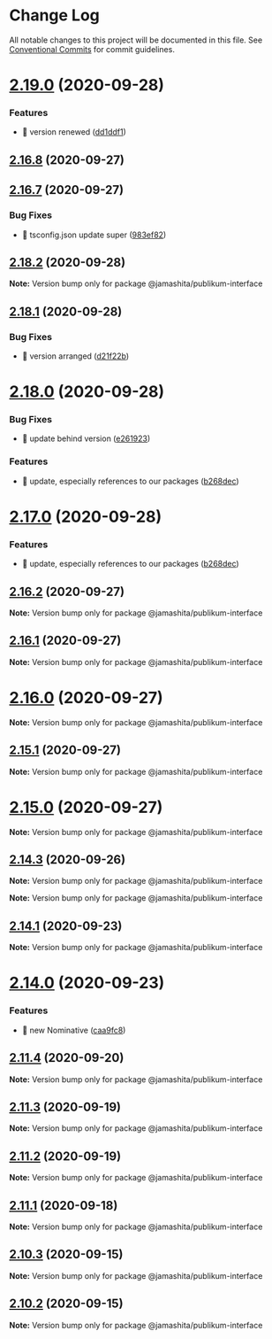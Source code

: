 # Change Log

All notable changes to this project will be documented in this file.
See [Conventional Commits](https://conventionalcommits.org) for commit guidelines.

# [2.19.0](https://github.com/jamashita/publikum/compare/v2.18.1...v2.19.0) (2020-09-28)


### Features

* 🎸 version renewed ([dd1ddf1](https://github.com/jamashita/publikum/commit/dd1ddf191f30fec8d42dfa7eee03f3c5896aefd5))



## [2.16.8](https://github.com/jamashita/publikum/compare/v2.16.7...v2.16.8) (2020-09-27)



## [2.16.7](https://github.com/jamashita/publikum/compare/v2.16.3...v2.16.7) (2020-09-27)


### Bug Fixes

* 🐛 tsconfig.json update super ([983ef82](https://github.com/jamashita/publikum/commit/983ef8247c345eff79dc79dd56f5bbb9f57be27f))





## [2.18.2](https://github.com/jamashita/publikum/compare/v2.18.1...v2.18.2) (2020-09-28)

**Note:** Version bump only for package @jamashita/publikum-interface

## [2.18.1](https://github.com/jamashita/publikum/compare/v2.18.0...v2.18.1) (2020-09-28)

### Bug Fixes

* 🐛 version arranged ([d21f22b](https://github.com/jamashita/publikum/commit/d21f22bd7b12a1dbf673d94664d77c3e7ea2b344))

# [2.18.0](https://github.com/jamashita/publikum/compare/v2.16.2...v2.18.0) (2020-09-28)

### Bug Fixes

* 🐛 update behind
  version ([e261923](https://github.com/jamashita/publikum/commit/e2619238f78b6211608e41a10c45a99737d20858))

### Features

* 🎸 update, especially references to our
  packages ([b268dec](https://github.com/jamashita/publikum/commit/b268dec587801981c6ef0b2bcdc86adcc3615b1f))

# [2.17.0](https://github.com/jamashita/publikum/compare/v2.16.2...v2.17.0) (2020-09-28)

### Features

* 🎸 update, especially references to our
  packages ([b268dec](https://github.com/jamashita/publikum/commit/b268dec587801981c6ef0b2bcdc86adcc3615b1f))

## [2.16.2](https://github.com/jamashita/publikum/compare/v2.16.1...v2.16.2) (2020-09-27)

**Note:** Version bump only for package @jamashita/publikum-interface

## [2.16.1](https://github.com/jamashita/publikum/compare/v2.16.0...v2.16.1) (2020-09-27)

**Note:** Version bump only for package @jamashita/publikum-interface

# [2.16.0](https://github.com/jamashita/publikum/compare/v2.14.3...v2.16.0) (2020-09-27)

**Note:** Version bump only for package @jamashita/publikum-interface

## [2.15.1](https://github.com/jamashita/publikum/compare/v2.15.0...v2.15.1) (2020-09-27)

**Note:** Version bump only for package @jamashita/publikum-interface

# [2.15.0](https://github.com/jamashita/publikum/compare/v2.14.3...v2.15.0) (2020-09-27)

**Note:** Version bump only for package @jamashita/publikum-interface

## [2.14.3](https://github.com/jamashita/publikum/compare/v2.14.2...v2.14.3) (2020-09-26)

**Note:** Version bump only for package @jamashita/publikum-interface

**Note:** Version bump only for package @jamashita/publikum-interface

## [2.14.1](https://github.com/jamashita/publikum/compare/v2.14.0...v2.14.1) (2020-09-23)

**Note:** Version bump only for package @jamashita/publikum-interface

# [2.14.0](https://github.com/jamashita/publikum/compare/v2.11.4...v2.14.0) (2020-09-23)

### Features

* 🎸 new Nominative ([caa9fc8](https://github.com/jamashita/publikum/commit/caa9fc890b4b5ed183296d648c57dff2fc505ceb))

## [2.11.4](https://github.com/jamashita/publikum/compare/v2.11.3...v2.11.4) (2020-09-20)

**Note:** Version bump only for package @jamashita/publikum-interface

## [2.11.3](https://github.com/jamashita/publikum/compare/v2.12.0...v2.11.3) (2020-09-19)

**Note:** Version bump only for package @jamashita/publikum-interface

## [2.11.2](https://github.com/jamashita/publikum/compare/v2.12.0...v2.11.2) (2020-09-19)

**Note:** Version bump only for package @jamashita/publikum-interface

## [2.11.1](https://github.com/jamashita/publikum.git/packages/interface/compare/v2.11.0...v2.11.1) (2020-09-18)

**Note:** Version bump only for package @jamashita/publikum-interface

## [2.10.3](https://github.com/jamashita/publikum.git/packages/interface/compare/v2.10.2...v2.10.3) (2020-09-15)

**Note:** Version bump only for package @jamashita/publikum-interface

## [2.10.2](https://github.com/jamashita/publikum.git/packages/interface/compare/v2.10.1...v2.10.2) (2020-09-15)

**Note:** Version bump only for package @jamashita/publikum-interface
